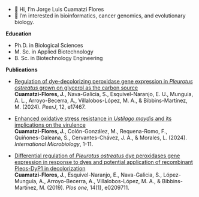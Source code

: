 - 👋 Hi, I’m Jorge Luis Cuamatzi Flores
- 👀 I’m interested in bioinformatics, cancer genomics, and evolutionary biology.

<b> Education </b>

 * Ph.D. in Biological Sciences
 * M. Sc. in Applied Biotechnology
 * B. Sc. in Biotechnology Engineering
 
 

<b> Publications </b>
- [Regulation of dye-decolorizing peroxidase gene expression in <i>Pleurotus ostreatus</i> grown on glycerol as the carbon source](http://dx.doi.org/10.7717/peerj.17467)<br>
<b>Cuamatzi-Flores, J.</b>, Nava-Galicia, S., Esquivel-Naranjo, E. U., Munguia, A. L., Arroyo-Becerra, A., Villalobos-López, M. A., & Bibbins-Martínez, M. (2024). <i>PeerJ</i>, 12, e17467.

- [Enhanced oxidative stress resistance in <i>Ustilago maydis</i> and its implications on the virulence](https://link.springer.com/article/10.1007/s10123-024-00489-8)<br>
<b>Cuamatzi-Flores, J.</b>, Colón-González, M., Requena-Romo, F., Quiñones-Galeana, S., Cervantes-Chávez, J. A., & Morales, L. (2024). <i>International Microbiology</i>, 1-11.

  
- [Differential regulation of <i>Pleurotus ostreatus</i> dye peroxidases gene expression in response to dyes and potential application of recombinant Pleos-DyP1 in decolorization](https://journals.plos.org/plosone/article?id=10.1371/journal.pone.0209711)<br>
<b>Cuamatzi-Flores, J.</b>, Esquivel-Naranjo, E., Nava-Galicia, S., López-Munguía, A., Arroyo-Becerra, A., Villalobos-López, M. A., & Bibbins-Martínez, M. (2019). <i>Plos one</i>, 14(1), e0209711.



<!---
JLuisCuamatzi/JLuisCuamatzi is a ✨ special ✨ repository because its `README.md` (this file) appears on your GitHub profile.
You can click the Preview link to take a look at your changes.


--->
